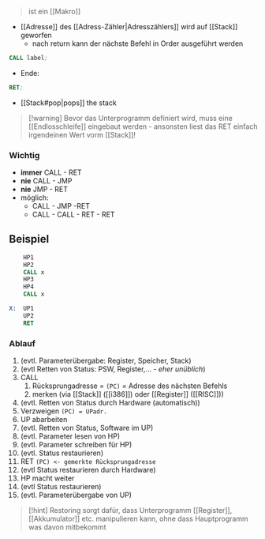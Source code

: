 > ist ein [[Makro]]

- [[Adresse]] des [[Adress-Zähler|Adresszählers]] wird auf [[Stack]] geworfen
	- nach return kann der nächste Befehl in Order ausgeführt werden

```asm
CALL label;
```

- Ende:
```asm
RET;
```

- [[Stack#pop|pops]] the stack

> [!warning] Bevor das Unterprogramm definiert wird, muss eine [[Endlosschleife]] eingebaut werden - ansonsten liest das RET einfach irgendeinen Wert vorm [[Stack]]!

### Wichtig
- **immer** CALL - RET
- **nie** CALL - JMP
- **nie** JMP - RET
- möglich: 
	- CALL - JMP -RET
	- CALL - CALL - RET - RET

## Beispiel
```asm
	HP1
	HP2
	CALL x
	HP3
	HP4
	CALL x

X:  UP1
	UP2
	RET
```

### Ablauf
1. (evtl. Parameterübergabe: Register, Speicher, Stack)
2. (evtl Retten von Status: PSW, Register,... - _eher unüblich_)
3. CALL
	1. Rücksprungadresse = `(PC)` = Adresse des nächsten Befehls
	2. merken (via [[Stack]] ([[i386]]) oder [[Register]] ([[RISC]]))
4. (evtl. Retten von Status durch Hardware (automatisch))
5. Verzweigen `(PC) = UPadr.`
6. UP abarbeiten
7. (evtl. Retten von Status, Software im UP)
8. (evtl. Parameter lesen von HP)
9. (evtl. Parameter schreiben für HP)
10. (evtl. Status restaurieren)
11. RET `(PC) <- gemerkte Rücksprungadresse`
12. (evtl Status restaurieren durch Hardware)
13. HP macht weiter
14. (evtl Status restaurieren)
15. (evtl. Parameterübergabe von UP)

 > [!hint] Restoring sorgt dafür, dass Unterprogramm [[Register]], [[Akkumulator]] etc. manipulieren kann, ohne dass Hauptprogramm was davon mitbekommt
 
 
